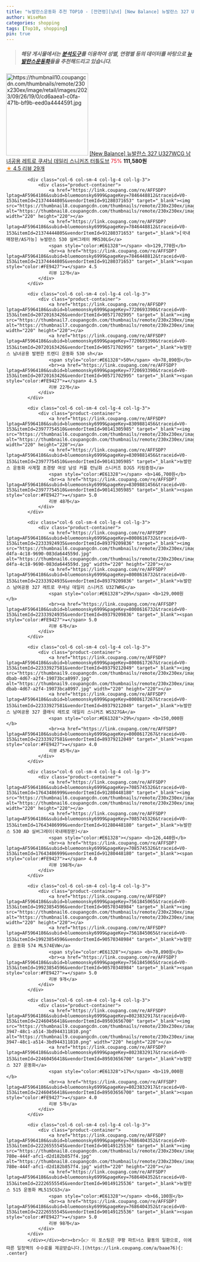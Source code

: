 ```yaml
---
title: "뉴발란스운동화 추천 TOP10 - [전연령][남녀] [New Balance] 뉴발란스 327 U327WCG 남녀공용 레트로 쿠셔닝 데일리 스니커즈 터틀도브"
author: WiseMan
categories: shopping
tags: [Top10, shopping]
pin: true
---
```


> ##### 해당 게시물에서는 [**분석도구**](https://itemscout.io/)를 이용하여 **성별**, **연령별** 등의 데이터를 바탕으로 [**뉴발란스운동화**](https://link.coupang.com/a/baae76)들을 추천해드리고 있습니다.
<div class="container"><div class="row">
            <div class="col-6 col-sm-4 col-lg-4 col-lg-3">
                <div class="product-container">
                    <a href="https://link.coupang.com/re/AFFSDP?lptag=AF5964186&subid=bluemoonsky6999&pageKey=7622035401&traceid=V0-153&itemId=20210470341&vendorItemId=87300547062" target="_blank"><img src="https://thumbnail10.coupangcdn.com/thumbnails/remote/230x230ex/image/retail/images/2023/09/26/19/0/cd6aaea1-c0fa-471b-bf9b-eed0a4444591.jpg" alt="https://thumbnail10.coupangcdn.com/thumbnails/remote/230x230ex/image/retail/images/2023/09/26/19/0/cd6aaea1-c0fa-471b-bf9b-eed0a4444591.jpg" width="220" height="220"></a>
                    <a href="https://link.coupang.com/re/AFFSDP?lptag=AF5964186&subid=bluemoonsky6999&pageKey=7622035401&traceid=V0-153&itemId=20210470341&vendorItemId=87300547062" target="_blank">[New Balance] 뉴발란스 327 U327WCG 남녀공용 레트로 쿠셔닝 데일리 스니커즈 터틀도브</a>
                    <span style="color:#E61328">75%</span> <b>111,580원</b>
                    <br><a href="https://link.coupang.com/re/AFFSDP?lptag=AF5964186&subid=bluemoonsky6999&pageKey=7622035401&traceid=V0-153&itemId=20210470341&vendorItemId=87300547062" target="_blank"><span style="color:#FE9427">★</span> 4.5
                    리뷰 29개</a>
                </div>
            </div>
            
            <div class="col-6 col-sm-4 col-lg-4 col-lg-3">
                <div class="product-container">
                    <a href="https://link.coupang.com/re/AFFSDP?lptag=AF5964186&subid=bluemoonsky6999&pageKey=7846448812&traceid=V0-153&itemId=21374444805&vendorItemId=91280371653" target="_blank"><img src="https://thumbnail8.coupangcdn.com/thumbnails/remote/230x230ex/image/vendor_inventory/7bb5/dd8401afb7107af8c6caee390777a5cab4c50259c210060c9f7383f342ca.jpg" alt="https://thumbnail8.coupangcdn.com/thumbnails/remote/230x230ex/image/vendor_inventory/7bb5/dd8401afb7107af8c6caee390777a5cab4c50259c210060c9f7383f342ca.jpg" width="220" height="220"></a>
                    <a href="https://link.coupang.com/re/AFFSDP?lptag=AF5964186&subid=bluemoonsky6999&pageKey=7846448812&traceid=V0-153&itemId=21374444805&vendorItemId=91280371653" target="_blank">[국내매장판/AS가능] 뉴발란스 530 실버그레이 MR530LG</a>
                    <span style="color:#E61328"></span> <b>129,770원</b>
                    <br><a href="https://link.coupang.com/re/AFFSDP?lptag=AF5964186&subid=bluemoonsky6999&pageKey=7846448812&traceid=V0-153&itemId=21374444805&vendorItemId=91280371653" target="_blank"><span style="color:#FE9427">★</span> 4.5
                    리뷰 12개</a>
                </div>
            </div>
            
            <div class="col-6 col-sm-4 col-lg-4 col-lg-3">
                <div class="product-container">
                    <a href="https://link.coupang.com/re/AFFSDP?lptag=AF5964186&subid=bluemoonsky6999&pageKey=7720693390&traceid=V0-153&itemId=20720163426&vendorItemId=90571702995" target="_blank"><img src="https://thumbnail7.coupangcdn.com/thumbnails/remote/230x230ex/image/vendor_inventory/2f1e/8f438923ec13e4f4fb9440a6fdcc9133bccf07522ac6bb82a68fd538f22d.jpg" alt="https://thumbnail7.coupangcdn.com/thumbnails/remote/230x230ex/image/vendor_inventory/2f1e/8f438923ec13e4f4fb9440a6fdcc9133bccf07522ac6bb82a68fd538f22d.jpg" width="220" height="220"></a>
                    <a href="https://link.coupang.com/re/AFFSDP?lptag=AF5964186&subid=bluemoonsky6999&pageKey=7720693390&traceid=V0-153&itemId=20720163426&vendorItemId=90571702995" target="_blank">뉴발란스 남녀공용 발편한 트렌디 운동화 530 sh</a>
                    <span style="color:#E61328">50%</span> <b>78,890원</b>
                    <br><a href="https://link.coupang.com/re/AFFSDP?lptag=AF5964186&subid=bluemoonsky6999&pageKey=7720693390&traceid=V0-153&itemId=20720163426&vendorItemId=90571702995" target="_blank"><span style="color:#FE9427">★</span> 4.5
                    리뷰 22개</a>
                </div>
            </div>
            
            <div class="col-6 col-sm-4 col-lg-4 col-lg-3">
                <div class="product-container">
                    <a href="https://link.coupang.com/re/AFFSDP?lptag=AF5964186&subid=bluemoonsky6999&pageKey=8309881456&traceid=V0-153&itemId=23977754510&vendorItemId=90141305985" target="_blank"><img src="https://thumbnail6.coupangcdn.com/thumbnails/remote/230x230ex/image/vendor_inventory/b693/1157afc37cc76042df8a9a9dfe95de440106c84a14225ac19a28f775c22f.jpg" alt="https://thumbnail6.coupangcdn.com/thumbnails/remote/230x230ex/image/vendor_inventory/b693/1157afc37cc76042df8a9a9dfe95de440106c84a14225ac19a28f775c22f.jpg" width="220" height="220"></a>
                    <a href="https://link.coupang.com/re/AFFSDP?lptag=AF5964186&subid=bluemoonsky6999&pageKey=8309881456&traceid=V0-153&itemId=23977754510&vendorItemId=90141305985" target="_blank">뉴발란스 운동화 사계절 초경량 여성 남성 커플 런닝화 스니커즈 DJG5 키링증정</a>
                    <span style="color:#E61328"></span> <b>146,700원</b>
                    <br><a href="https://link.coupang.com/re/AFFSDP?lptag=AF5964186&subid=bluemoonsky6999&pageKey=8309881456&traceid=V0-153&itemId=23977754510&vendorItemId=90141305985" target="_blank"><span style="color:#FE9427">★</span> 5.0
                    리뷰 48개</a>
                </div>
            </div>
            
            <div class="col-6 col-sm-4 col-lg-4 col-lg-3">
                <div class="product-container">
                    <a href="https://link.coupang.com/re/AFFSDP?lptag=AF5964186&subid=bluemoonsky6999&pageKey=8008616732&traceid=V0-153&itemId=22333924935&vendorItemId=89379209836" target="_blank"><img src="https://thumbnail6.coupangcdn.com/thumbnails/remote/230x230ex/image/retail/images/2024/04/04/14/6/27d67c0a-d4fa-4c18-9690-083da644559d.jpg" alt="https://thumbnail6.coupangcdn.com/thumbnails/remote/230x230ex/image/retail/images/2024/04/04/14/6/27d67c0a-d4fa-4c18-9690-083da644559d.jpg" width="220" height="220"></a>
                    <a href="https://link.coupang.com/re/AFFSDP?lptag=AF5964186&subid=bluemoonsky6999&pageKey=8008616732&traceid=V0-153&itemId=22333924935&vendorItemId=89379209836" target="_blank">뉴발란스 남여공용 327 레트로 쿠셔닝 데일리 스니커즈 U327WRE</a>
                    <span style="color:#E61328">29%</span> <b>129,000원</b>
                    <br><a href="https://link.coupang.com/re/AFFSDP?lptag=AF5964186&subid=bluemoonsky6999&pageKey=8008616732&traceid=V0-153&itemId=22333924935&vendorItemId=89379209836" target="_blank"><span style="color:#FE9427">★</span> 5.0
                    리뷰 6개</a>
                </div>
            </div>
            
            <div class="col-6 col-sm-4 col-lg-4 col-lg-3">
                <div class="product-container">
                    <a href="https://link.coupang.com/re/AFFSDP?lptag=AF5964186&subid=bluemoonsky6999&pageKey=8008617267&traceid=V0-153&itemId=22333927581&vendorItemId=89379212049" target="_blank"><img src="https://thumbnail9.coupangcdn.com/thumbnails/remote/230x230ex/image/retail/images/2024/04/04/14/3/cf10e31f-dbab-4d67-a2f4-19073bca8997.jpg" alt="https://thumbnail9.coupangcdn.com/thumbnails/remote/230x230ex/image/retail/images/2024/04/04/14/3/cf10e31f-dbab-4d67-a2f4-19073bca8997.jpg" width="220" height="220"></a>
                    <a href="https://link.coupang.com/re/AFFSDP?lptag=AF5964186&subid=bluemoonsky6999&pageKey=8008617267&traceid=V0-153&itemId=22333927581&vendorItemId=89379212049" target="_blank">뉴발란스 남여공용 327 클래식 레트로 데일리 스니커즈 WS327GA</a>
                    <span style="color:#E61328">29%</span> <b>150,000원</b>
                    <br><a href="https://link.coupang.com/re/AFFSDP?lptag=AF5964186&subid=bluemoonsky6999&pageKey=8008617267&traceid=V0-153&itemId=22333927581&vendorItemId=89379212049" target="_blank"><span style="color:#FE9427">★</span> 4.0
                    리뷰 45개</a>
                </div>
            </div>
            
            <div class="col-6 col-sm-4 col-lg-4 col-lg-3">
                <div class="product-container">
                    <a href="https://link.coupang.com/re/AFFSDP?lptag=AF5964186&subid=bluemoonsky6999&pageKey=7085745326&traceid=V0-153&itemId=17643486999&vendorItemId=91280448180" target="_blank"><img src="https://thumbnail6.coupangcdn.com/thumbnails/remote/230x230ex/image/vendor_inventory/c0bd/18e078d0f4482e0d5333f1c3608c412fc25407c5c411880d22dd5f6a4800.jpg" alt="https://thumbnail6.coupangcdn.com/thumbnails/remote/230x230ex/image/vendor_inventory/c0bd/18e078d0f4482e0d5333f1c3608c412fc25407c5c411880d22dd5f6a4800.jpg" width="220" height="220"></a>
                    <a href="https://link.coupang.com/re/AFFSDP?lptag=AF5964186&subid=bluemoonsky6999&pageKey=7085745326&traceid=V0-153&itemId=17643486999&vendorItemId=91280448180" target="_blank">뉴발란스 530 AD 실버그레이(국내매장판)</a>
                    <span style="color:#E61328"></span> <b>126,440원</b>
                    <br><a href="https://link.coupang.com/re/AFFSDP?lptag=AF5964186&subid=bluemoonsky6999&pageKey=7085745326&traceid=V0-153&itemId=17643486999&vendorItemId=91280448180" target="_blank"><span style="color:#FE9427">★</span> 4.0
                    리뷰 198개</a>
                </div>
            </div>
            
            <div class="col-6 col-sm-4 col-lg-4 col-lg-3">
                <div class="product-container">
                    <a href="https://link.coupang.com/re/AFFSDP?lptag=AF5964186&subid=bluemoonsky6999&pageKey=7561845065&traceid=V0-153&itemId=19923854596&vendorItemId=90570348984" target="_blank"><img src="https://thumbnail6.coupangcdn.com/thumbnails/remote/230x230ex/image/vendor_inventory/589b/0c6ce8114aa6a3215fe9c304114e9d1b2ab0169620802286259bdb06a7f4.jpg" alt="https://thumbnail6.coupangcdn.com/thumbnails/remote/230x230ex/image/vendor_inventory/589b/0c6ce8114aa6a3215fe9c304114e9d1b2ab0169620802286259bdb06a7f4.jpg" width="220" height="220"></a>
                    <a href="https://link.coupang.com/re/AFFSDP?lptag=AF5964186&subid=bluemoonsky6999&pageKey=7561845065&traceid=V0-153&itemId=19923854596&vendorItemId=90570348984" target="_blank">뉴발란스 운동화 574 ML574EVW</a>
                    <span style="color:#E61328"></span> <b>78,890원</b>
                    <br><a href="https://link.coupang.com/re/AFFSDP?lptag=AF5964186&subid=bluemoonsky6999&pageKey=7561845065&traceid=V0-153&itemId=19923854596&vendorItemId=90570348984" target="_blank"><span style="color:#FE9427">★</span> 5.0
                    리뷰 9개</a>
                </div>
            </div>
            
            <div class="col-6 col-sm-4 col-lg-4 col-lg-3">
                <div class="product-container">
                    <a href="https://link.coupang.com/re/AFFSDP?lptag=AF5964186&subid=bluemoonsky6999&pageKey=8023832917&traceid=V0-153&itemId=22460456418&vendorItemId=89503656700" target="_blank"><img src="https://thumbnail9.coupangcdn.com/thumbnails/remote/230x230ex/image/retail/images/2024/04/12/17/4/e249c094-3947-48c1-a514-3bd944311810.png" alt="https://thumbnail9.coupangcdn.com/thumbnails/remote/230x230ex/image/retail/images/2024/04/12/17/4/e249c094-3947-48c1-a514-3bd944311810.png" width="220" height="220"></a>
                    <a href="https://link.coupang.com/re/AFFSDP?lptag=AF5964186&subid=bluemoonsky6999&pageKey=8023832917&traceid=V0-153&itemId=22460456418&vendorItemId=89503656700" target="_blank">뉴발란스 327 운동화</a>
                    <span style="color:#E61328">17%</span> <b>119,000원</b>
                    <br><a href="https://link.coupang.com/re/AFFSDP?lptag=AF5964186&subid=bluemoonsky6999&pageKey=8023832917&traceid=V0-153&itemId=22460456418&vendorItemId=89503656700" target="_blank"><span style="color:#FE9427">★</span> 4.0
                    리뷰 5개</a>
                </div>
            </div>
            
            <div class="col-6 col-sm-4 col-lg-4 col-lg-3">
                <div class="product-container">
                    <a href="https://link.coupang.com/re/AFFSDP?lptag=AF5964186&subid=bluemoonsky6999&pageKey=7686404352&traceid=V0-153&itemId=22226555545&vendorItemId=90149125536" target="_blank"><img src="https://thumbnail8.coupangcdn.com/thumbnails/remote/230x230ex/image/retail/images/2024/05/31/11/4/8da83c12-780e-444f-afc1-d2d182b857f4.jpg" alt="https://thumbnail8.coupangcdn.com/thumbnails/remote/230x230ex/image/retail/images/2024/05/31/11/4/8da83c12-780e-444f-afc1-d2d182b857f4.jpg" width="220" height="220"></a>
                    <a href="https://link.coupang.com/re/AFFSDP?lptag=AF5964186&subid=bluemoonsky6999&pageKey=7686404352&traceid=V0-153&itemId=22226555545&vendorItemId=90149125536" target="_blank">뉴발란스 515 운동화 ML515CG3</a>
                    <span style="color:#E61328"></span> <b>66,100원</b>
                    <br><a href="https://link.coupang.com/re/AFFSDP?lptag=AF5964186&subid=bluemoonsky6999&pageKey=7686404352&traceid=V0-153&itemId=22226555545&vendorItemId=90149125536" target="_blank"><span style="color:#FE9427">★</span> 5.0
                    리뷰 98개</a>
                </div>
            </div>
            </div></div><br><br>[👉 이 포스팅은 쿠팡 파트너스 활동의 일환으로, 이에 따른 일정액의 수수료를 제공받습니다.](https://link.coupang.com/a/baae76){: .center}